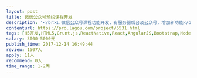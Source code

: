```yaml
---                
layout: post       
title: 微信公众号预约课程开发           
description: '</br>1.微信公众号课程功能开发，有服务器后台及公众号，增加新功能</br>2.课程功能包括：团课预约、私课预约、上课签到、我要请假及会员中心</br>3.周期十天</br>'     
contenturl: https://pro.lagou.com/project/5531.html      
tags: [H5开发,HTML5,Grunt.js,ReactNative,React,AngularJS,Bootstrap,NodeJS,jQuery,JavaScript,CSS3]            
salary: 3000-5000元          
publish_time: 2017-12-14 16:49:44         
review: 1507人                   
apply: 11人                   
recommend: 0人                   
time_range: 1-2周              
---                 
```


